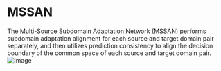 # MSSAN
The Multi-Source Subdomain Adaptation Network (MSSAN) performs subdomain adaptation alignment for each source and target domain pair separately, and then utilizes prediction consistency to align the decision boundary of the common space of each source and target domain pair.
![image](https://user-images.githubusercontent.com/72858184/187482231-6da541fb-1b8d-4439-8c63-2215eb6cf508.png)
